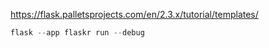 https://flask.palletsprojects.com/en/2.3.x/tutorial/templates/

```python
flask --app flaskr run --debug
```
